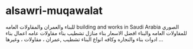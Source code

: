 # alsawri-muqawalat
للبناء والعمران والمقاولات العامه building and works in Saudi Arabia  الصوري للمقاولات العامه والبناء افضل الاسعار بناء منازل تشطيب بناء مقاولات عامه اعمال بناء ادوات بناء 
والنجاره وكافه انواع البناء تشطيب ,عمران ، مقاولات ، وغيرها ...
